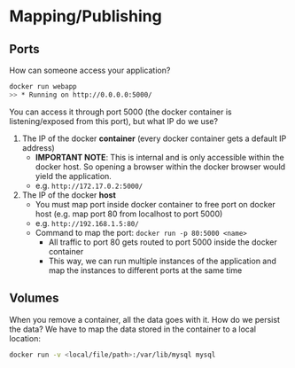 # Mapping/Publishing

## Ports

How can someone access your application?

```bash
docker run webapp
>> * Running on http://0.0.0.0:5000/
```

You can access it through port 5000 (the docker container is listening/exposed from this port), but what IP do we use?

1. The IP of the docker **container** (every docker container gets a default IP address)
   - **IMPORTANT NOTE**: This is internal and is only accessible within the docker host. So opening a browser within the docker browser would yield the application.
   - e.g. `http://172.17.0.2:5000/`
2. The IP of the docker **host**
   - You must map port inside docker container to free port on docker host (e.g. map port 80 from localhost to port 5000)
   - e.g. `http://192.168.1.5:80/`
   - Command to map the port: `docker run -p 80:5000 <name>`
     - All traffic to port 80 gets routed to port 5000 inside the docker container
     - This way, we can run multiple instances of the application and map the instances to different ports at the same time



## Volumes

When you remove a container, all the data goes with it. How do we persist the data? We have to map the data stored in the container to a local location:

```bash
docker run -v <local/file/path>:/var/lib/mysql mysql
```



 

